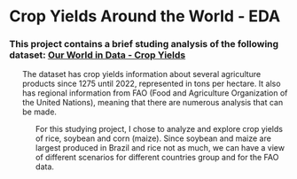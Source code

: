 # Crop Yields Around the World - EDA

 ### This project contains a brief studing analysis of the following dataset: [Our World in Data - Crop Yields](https://ourworldindata.org/crop-yields)
 <ol> The dataset has crop yields information about several agriculture products since 1275 until 2022, represented in tons per hectare. It also has regional information from FAO (Food and Agriculture Organization of the United Nations), meaning that there are numerous analysis that can be made.
 <ol> For this studying project, I chose to analyze and explore crop yields of rice, soybean and corn (maize). Since soybean and maize are largest produced in Brazil and rice not as much, we can have a view of different scenarios for different countries group and for the FAO data.
